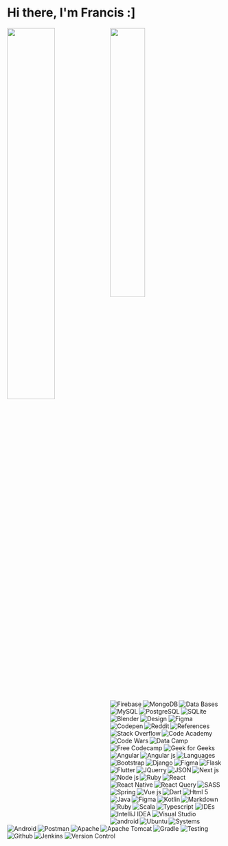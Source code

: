 # Hi there, I'm Francis :]

<img align="left" width="47%" src="https://github-readme-stats.vercel.app/api?username=njiti&&show_icons=true&title_color=888888&icon_color=bb2acf&text_color=0D98BA&bg_color=151515" />
<img align="left" width="40%" src="https://github-readme-stats.vercel.app/api/top-langs/?username=njiti&layout=compact" />


<img  alt="Data Bases" src="" />

<img  alt="Firebase" align="left" src="https://img.shields.io/badge/Firebase-039BE5?style=for-the-badge&logo=Firebase&logoColor=white" />
<img alt="MongoDB" align="left" src="https://img.shields.io/badge/MongoDB-%234ea94b.svg?style=for-the-badge&logo=mongodb&logoColor=white" />
<img alt="MySQL" align="left" src="https://img.shields.io/badge/mysql-%2300f.svg?style=for-the-badge&logo=mysql&logoColor=white" />
<img alt="PostgreSQL" align="left" src="https://img.shields.io/badge/postgres-%23316192.svg?style=for-the-badge&logo=postgresql&logoColor=white" />
<img alt="SQLite" src="https://img.shields.io/badge/sqlite-%2307405e.svg?style=for-the-badge&logo=sqlite&logoColor=white" />


<img  alt="Design" src="https://www.istockphoto.com/photos/database" />

<img alt="Blender" align="left" src="https://img.shields.io/badge/blender-%23F5792A.svg?style=for-the-badge&logo=blender&logoColor=white" />
<img alt="Figma" src="https://img.shields.io/badge/figma-%23F24E1E.svg?style=for-the-badge&logo=figma&logoColor=white" />

<img  alt="References" src="https://www.istockphoto.com/photos/database" />

<img alt="Codepen" align="left" src="https://img.shields.io/badge/Codepen-000000?style=for-the-badge&logo=codepen&logoColor=white" />
<img alt="Reddit" align="left" src="https://img.shields.io/badge/Reddit-%23FF4500.svg?style=for-the-badge&logo=Reddit&logoColor=white" />
<img alt="Stack Overflow" align="left" src="https://img.shields.io/badge/-Stackoverflow-FE7A16?style=for-the-badge&logo=stack-overflow&logoColor=white" />
<img alt="Code Academy" align="left" src="https://img.shields.io/badge/Codecademy-FFF0E5?style=for-the-badge&logo=codecademy&logoColor=1F243A" />
<img alt="Code Wars" align="left" src="https://img.shields.io/badge/Codewars-B1361E?style=for-the-badge&logo=codewars&logoColor=grey" />
<img alt="Data Camp" align="left" src="https://img.shields.io/badge/Datacamp-05192D?style=for-the-badge&logo=datacamp&logoColor=03E860" />
<img alt="Free Codecamp" src="https://img.shields.io/badge/Freecodecamp-%23123.svg?&style=for-the-badge&logo=freecodecamp&logoColor=green" />
<img alt="Geek for Geeks" src="https://img.shields.io/badge/GeeksforGeeks-gray?style=for-the-badge&logo=geeksforgeeks&logoColor=35914c" />

<img  alt="Languages" src="https://www.istockphoto.com/photos/database" />

<img alt="Angular" align="left" src="https://img.shields.io/badge/angular-%23DD0031.svg?style=for-the-badge&logo=angular&logoColor=white" />
<img alt="Angular js" align="left" src="https://img.shields.io/badge/angular.js-%23E23237.svg?style=for-the-badge&logo=angularjs&logoColor=white" />
<img alt="Bootstrap" align="left" src="https://img.shields.io/badge/bootstrap-%23563D7C.svg?style=for-the-badge&logo=bootstrap&logoColor=white" />
<img alt="Django" align="left" src="https://img.shields.io/badge/django-%23092E20.svg?style=for-the-badge&logo=django&logoColor=white" />
<img alt="Figma" align="left" src="https://img.shields.io/badge/FastAPI-005571?style=for-the-badge&logo=fastapi" />
<img alt="Flask" align="left" src="https://img.shields.io/badge/flask-%23000.svg?style=for-the-badge&logo=flask&logoColor=white" />
<img alt="Flutter" align="left" src="https://img.shields.io/badge/Flutter-%2302569B.svg?style=for-the-badge&logo=Flutter&logoColor=white" />
<img alt="JQuerry" align="left" src="https://img.shields.io/badge/jquery-%230769AD.svg?style=for-the-badge&logo=jquery&logoColor=white" />
<img alt="JSON" align="left" src="https://img.shields.io/badge/JWT-black?style=for-the-badge&logo=JSON%20web%20tokens" />
<img alt="Next js" align="left" src="https://img.shields.io/badge/Next-black?style=for-the-badge&logo=next.js&logoColor=white" />
<img alt="Node js" align="left" src="https://img.shields.io/badge/node.js-6DA55F?style=for-the-badge&logo=node.js&logoColor=white)" />
<img alt="Ruby" align="left" src="https://img.shields.io/badge/rails-%23CC0000.svg?style=for-the-badge&logo=ruby-on-rails&logoColor=white" />
<img alt="React" align="left" src="https://img.shields.io/badge/react-%2320232a.svg?style=for-the-badge&logo=react&logoColor=%2361DAFB" />
<img alt="React Native" align="left" src="https://img.shields.io/badge/react_native-%2320232a.svg?style=for-the-badge&logo=react&logoColor=%2361DAFB" />
<img alt="React Query" align="left" src="https://img.shields.io/badge/-React%20Query-FF4154?style=for-the-badge&logo=react%20query&logoColor=white)" />
<img alt="SASS" align="left" src="https://img.shields.io/badge/SASS-hotpink.svg?style=for-the-badge&logo=SASS&logoColor=white" />
<img alt="Spring" align="left" src="https://img.shields.io/badge/spring-%236DB33F.svg?style=for-the-badge&logo=spring&logoColor=white" />
<img alt="Vue js" align="left" src="https://img.shields.io/badge/vuejs-%2335495e.svg?style=for-the-badge&logo=vuedotjs&logoColor=%234FC08D" />
<img alt="Dart" align="left" src="https://img.shields.io/badge/dart-%230175C2.svg?style=for-the-badge&logo=dart&logoColor=white" />
<img alt="Html 5" align="left" src="https://img.shields.io/badge/html5-%23E34F26.svg?style=for-the-badge&logo=html5&logoColor=white" />
<img alt="Java" align="left" src="https://img.shields.io/badge/java-%23ED8B00.svg?style=for-the-badge&logo=java&logoColor=white" />
<img alt="Figma" align="left" src="https://img.shields.io/badge/javascript-%23323330.svg?style=for-the-badge&logo=javascript&logoColor=%23F7DF1E" />
<img alt="Kotlin" align="left" src="https://img.shields.io/badge/kotlin-%230095D5.svg?style=for-the-badge&logo=kotlin&logoColor=white" />
<img alt="Markdown" align="left" src="https://img.shields.io/badge/markdown-%23000000.svg?style=for-the-badge&logo=markdown&logoColor=white" />
<img alt="Ruby" align="left" src="https://img.shields.io/badge/ruby-%23CC342D.svg?style=for-the-badge&logo=ruby&logoColor=white" />
<img alt="Scala" align="left" src="https://img.shields.io/badge/scala-%23DC322F.svg?style=for-the-badge&logo=scala&logoColor=white" />
<img alt="Typescript" src="https://img.shields.io/badge/typescript-%23007ACC.svg?style=for-the-badge&logo=typescript&logoColor=white" />

<img  alt="IDEs" src="https://www.istockphoto.com/photos/database" />

<img alt="IntelliJ IDEA" align="left" src="https://img.shields.io/badge/IntelliJIDEA-000000.svg?style=for-the-badge&logo=intellij-idea&logoColor=white" />
<img alt="Visual Studio" src="https://img.shields.io/badge/Visual%20Studio%20Code-0078d7.svg?style=for-the-badge&logo=visual-studio-code&logoColor=white" />

<img  alt="Systems" src="https://www.istockphoto.com/photos/database" />

<img alt="android" align="left" src="https://img.shields.io/badge/Android-3DDC84?style=for-the-badge&logo=android&logoColor=white" />
<img alt="Ubuntu" align="left" src="https://img.shields.io/badge/Ubuntu-E95420?style=for-the-badge&logo=ubuntu&logoColor=white" />
<img alt="Android" align="left" src="https://img.shields.io/badge/-Arduino-00979D?style=for-the-badge&logo=Arduino&logoColor=white" />
<img alt="Gradle" src="https://img.shields.io/badge/Gradle-02303A.svg?style=for-the-badge&logo=Gradle&logoColor=white" />

<img  alt="Testing" src="https://www.istockphoto.com/photos/database" />

<img alt="Postman" align="left" src="https://img.shields.io/badge/Postman-FF6C37?style=for-the-badge&logo=postman&logoColor=white" />
<img alt="Apache" align="left" src="https://img.shields.io/badge/apache-%23D42029.svg?style=for-the-badge&logo=apache&logoColor=white" />
<img alt="Apache Tomcat" align="left" src="https://img.shields.io/badge/apache%20tomcat-%23F8DC75.svg?style=for-the-badge&logo=apache-tomcat&logoColor=black" />
<img alt="Jenkins" src="https://img.shields.io/badge/jenkins-%232C5263.svg?style=for-the-badge&logo=jenkins&logoColor=white" />

<img  alt="Version Control" src="https://www.istockphoto.com/photos/database" />

<img alt="Github" align="left" src="https://img.shields.io/badge/github-%23121011.svg?style=for-the-badge&logo=github&logoColor=white" />
